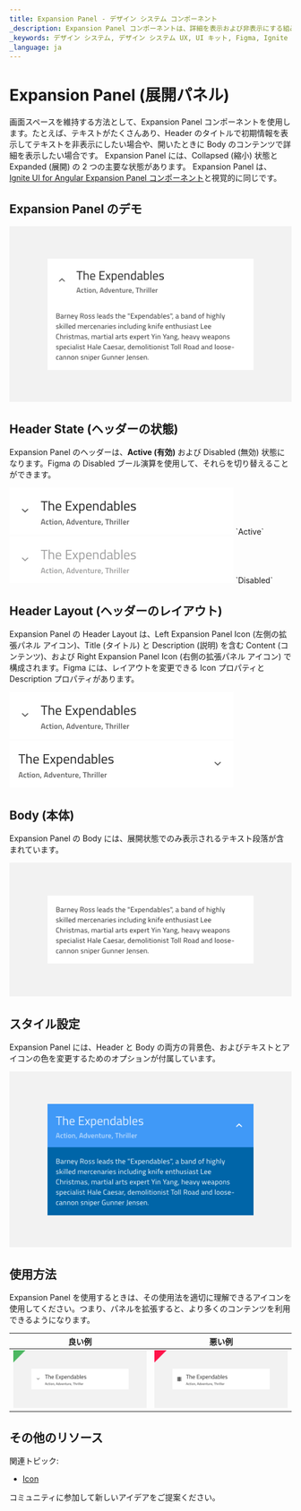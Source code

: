 ```yaml
---
title: Expansion Panel - デザイン システム コンポーネント
_description: Expansion Panel コンポーネントは、詳細を表示および非表示にする組み込み機能を備えた概要ビューを提供します。 
_keywords: デザイン システム, デザイン システム UX, UI キット, Figma, Ignite UI for Angular, Figma to Angular, Angular, Angular デザイン システム, Figma からコードをエクスポート, Angular 用のデザイン キット, Figma HTML, Figma to HTML, Figma UI キット
_language: ja
---
```


# Expansion Panel (展開パネル)

画面スペースを維持する方法として、Expansion Panel コンポーネントを使用します。たとえば、テキストがたくさんあり、Header のタイトルで初期情報を表示してテキストを非表示にしたい場合や、開いたときに Body のコンテンツで詳細を表示したい場合です。 
Expansion Panel には、Collapsed (縮小) 状態と Expanded (展開) の 2 つの主要な状態があります。
Expansion Panel は、[Ignite UI for Angular Expansion Panel コンポーネント](https://jp.infragistics.com/products/ignite-ui-angular/angular/components/expansion-panel.html)と視覚的に同じです。

## Expansion Panel のデモ

<img class="responsive-img" src="../images/expansion_panel_demo.png" srcset="../images/expansion_panel_demo@2x.png 2x" />

## Header State (ヘッダーの状態)

Expansion Panel のヘッダーは、**Active (有効)** および Disabled (無効) 状態になります。Figma の Disabled ブール演算を使用して、それらを切り替えることができます。

<img class="responsive-img" src="../images/expansion_panel_active.png" srcset="../images/expansion_panel_active@2x.png 2x" />
`Active`

<img class="responsive-img" src="../images/expansion_panel_disabled.png" srcset="../images/expansion_panel_disabled@2x.png 2x" />
`Disabled`

## Header Layout (ヘッダーのレイアウト)

Expansion Panel の Header Layout は、Left Expansion Panel Icon (左側の拡張パネル アイコン)、Title (タイトル) と Description (説明) を含む Content (コンテンツ)、および Right Expansion Panel Icon (右側の拡張パネル アイコン) で構成されます。Figma には、レイアウトを変更できる Icon プロパティと Description プロパティがあります。

<img class="responsive-img" src="../images/expansion_panel_header1.png" srcset="../images/expansion_panel_header1@2x.png 2x" />
<img class="responsive-img" src="../images/expansion_panel_header2.png" srcset="../images/expansion_panel_header2@2x.png 2x" />

## Body (本体)

Expansion Panel の Body には、展開状態でのみ表示されるテキスト段落が含まれています。

<img class="responsive-img" src="../images/expansion_panel_body.png" srcset="../images/expansion_panel_body@2x.png 2x" />

## スタイル設定

Expansion Panel には、Header と Body の両方の背景色、およびテキストとアイコンの色を変更するためのオプションが付属しています。

<img class="responsive-img" src="../images/expansion_panel_styling.png" srcset="../images/expansion_panel_styling@2x.png 2x" />

## 使用方法

Expansion Panel を使用するときは、その使用法を適切に理解できるアイコンを使用してください。つまり、パネルを拡張すると、より多くのコンテンツを利用できるようになります。

| 良い例                                                                             | 悪い例                                                                              |
| ------------------------------------------------------------------------------ | ---------------------------------------------------------------------------------- |
| <img class="responsive-img" src="../images/expansion_panel_do1.png" srcset="../images/expansion_panel_do1@2x.png 2x" /> | <img class="responsive-img" src="../images/expansion_panel_dont1.png" srcset="../images/expansion_panel_dont1@2x.png 2x" /> |

## その他のリソース

関連トピック:

- [Icon](icon.md)
  <div class="divider--half"></div>

コミュニティに参加して新しいアイデアをご提案ください。
